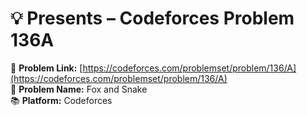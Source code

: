 # 💡 Presents – Codeforces Problem 136A

🔗 **Problem Link:** [https://codeforces.com/problemset/problem/136/A](https://codeforces.com/problemset/problem/136/A)  
📄 **Problem Name:** Fox and Snake  
📚 **Platform:** Codeforces
